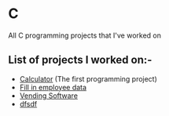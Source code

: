 # C
All C programming projects that I've worked on
## List of projects I worked on:-
- [Calculator]([url](https://github.com/Mohamed-H7/C/tree/main/Calculator%20(first%20programming%20project))) (The first programming project)
- [Fill in employee data]([url](https://github.com/Mohamed-H7/C/tree/main/Fill%20in%20employee%20data))
- [Vending Software]([url](https://github.com/Mohamed-H7/C/tree/main/Vending%20Software))
- [dfsdf]((https://www.google.com/))
